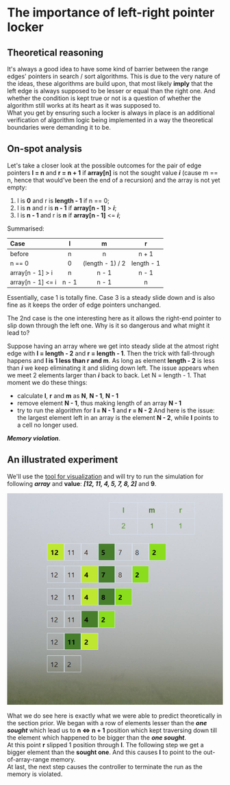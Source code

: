 # The importance of left-right pointer locker

## Theoretical reasoning
It's always a good idea to have some kind of barrier between the range edges' pointers in search / sort algorithms. This is due to the very nature of the ideas, these algorithms are build upon, that most likely **imply** that the left edge is always supposed to be lesser or equal than the right one. And whether the condition is kept true or not is a question of whether the algorithm still works at its heart as it was supposed to.   
What you get by ensuring such a locker is always in place is an additional verification of algorithm logic being implemented in a way the theoretical boundaries were demanding it to be.

## On-spot analysis
Let's take a closer look at the possible outcomes for the pair of edge pointers **l = n** and **r = n + 1** if **array[n]** is not the sought value ***i*** (cause m == n, hence that would've been the end of a recursion) and the array is not yet empty:
1. l is **0** and r is **length - 1** if n == 0;
2. l is **n** and r is **n - 1** if **array[n - 1]** > ***i***;
3. l is **n - 1** and r is **n** if **array[n - 1]** <= ***i***;  

Summarised:

| Case | l | m | r |
| :-- | :--: | :--: | :--: |
| before | n | n | n + 1 | 
| n == 0 | 0 | (length - 1) / 2 | length - 1 |
| array[n - 1] > i | n | n - 1 | n - 1 |
| array[n - 1] <= i | n - 1 | n - 1 | n |

Essentially, case 1 is totally fine. Case 3 is a steady slide down and is also fine as it keeps the order of edge pointers unchanged.  

The 2nd case is the one interesting here as it allows the right-end pointer to slip down through the left one. Why is it so dangerous and what might it lead to?

Suppose having an array where we get into steady slide at the atmost right edge with **l = length - 2** and **r = length - 1**. Then the trick with fall-through happens and **l is 1 less than r and m**. As long as element **length - 2** is less than ***i*** we keep eliminating it and sliding down left. The issue appears when we meet 2 elements larger than ***i*** back to back. Let N = length - 1. That moment we do these things:
- calculate **l**, **r** and **m** as **N**, **N - 1**, **N - 1**
- remove element **N - 1**, thus making length of an array **N - 1**
- try to run the algorithm for **l = N - 1** and **r = N - 2**
And here is the issue: the largest element left in an array is the element **N - 2**, while **l** points to a cell no longer used.  

***Memory violation***.

## An illustrated experiment
We'll use the [tool for visualization](https://yanefingon.github.io/Mawa-Search-Algorithm-Visualization/) and will try to run the simulation for following ***array*** and **value**: ***[12, 11, 4, 5, 7, 8, 2]*** and **9**.

![experiment](../pictures/killer_input.png)

What we do see here is exactly what we were able to predict theoretically in the section prior.
We began with a row of elements lesser than the ***one sought*** which lead us to **n <=> n + 1** position which kept traversing down till the element which happened to be bigger than the ***one sought***.  
At this point **r** slipped 1 position through **l**. The following step we get a bigger element than the **sought one**. And this causes **l** to point to the out-of-array-range memory.  
At last, the next step causes the controller to terminate the run as the memory is violated.